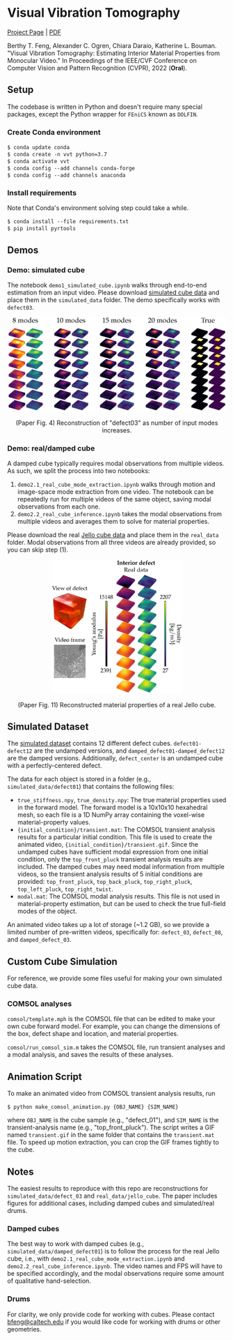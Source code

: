 # Visual Vibration Tomography
[Project Page](http://imaging.cms.caltech.edu/vvt/) | [PDF](https://arxiv.org/pdf/2104.02735.pdf)

Berthy T. Feng, Alexander C. Ogren, Chiara Daraio, Katherine L. Bouman. "Visual Vibration Tomography: Estimating Interior Material Properties from Monocular Video." In Proceedings of the IEEE/CVF Conference on Computer Vision and Pattern Recognition (CVPR), 2022 (**Oral**).

## Setup
The codebase is written in Python and doesn't require many special packages, except the Python wrapper for `FEniCS` known as `DOLFIN`.
### Create Conda environment
```
$ conda update conda
$ conda create -n vvt python=3.7
$ conda activate vvt
$ conda config --add channels conda-forge
$ conda config --add channels anaconda
```

### Install requirements
Note that Conda's environment solving step could take a while.
```
$ conda install --file requirements.txt
$ pip install pyrtools
```

## Demos
### Demo: simulated cube
The notebook `demo1_simulated_cube.ipynb` walks through end-to-end estimation
from an input video. Please download [simulated cube data](https://caltech.box.com/s/j6dhsgeuqe89g4fz7qz8aggaag5r4psl) and place them in the `simulated_data` folder. The demo specifically works with `defect03`.

<p align='center'>
    <img src="./assets/nmodes_1.png" alt="Reconstructions" width="600"/>
</p>
<p align='center'>(Paper Fig. 4) Reconstruction of "defect03" as number of input modes increases.</p>


### Demo: real/damped cube

A damped cube typically requires modal observations from multiple videos. 
As such, we split the process into two notebooks:
1. `demo2.1_real_cube_mode_extraction.ipynb` walks through motion and image-space mode
extraction from one video. The notebook can be repeatedly run for multiple videos
of the same object, saving modal observations from each one.
2. `demo2.2_real_cube_inference.ipynb` takes the modal observations from multiple
videos and averages them to solve for material properties.

Please download the real [Jello cube data](https://caltech.box.com/s/ii4qejdnypagmg18pbi2usk1i4hky41c) and place them in the `real_data` folder. Modal observations from all three videos are already provided, so you can skip step (1).

<p align='center'>
    <img src="./assets/real_cube_recon.png" alt="Jello Cube Recon." width="300"/>
</p>
<p align='center'>(Paper Fig. 11) Reconstructed material properties of a real Jello cube.</p>

## Simulated Dataset
The [simulated dataset](https://caltech.box.com/s/j6dhsgeuqe89g4fz7qz8aggaag5r4psl) 
contains 12 different defect cubes. `defect01-defect12` 
are the undamped versions, and `damped_defect01-damped_defect12` are the damped
versions. Additionally, `defect_center` is an undamped cube with a perfectly-centered
defect.

The data for each object is stored in a folder (e.g., `simulated_data/defect01`)
that contains the following files:
* `true_stiffness.npy`, `true_density.npy`: The true material properties used in
the forward model. The forward model is a 10x10x10 hexahedral mesh, so each 
file is a 1D NumPy array containing the voxel-wise material-property values.
* `{initial_condition}/transient.mat`: The COMSOL transient analysis results
for a particular initial condition. This file is used to create the animated
video, `{initial_condition}/transient.gif`. Since the undamped cubes have sufficient
modal expression from one initial condition, only the `top_front_pluck` transient
analysis results are included. The damped cubes may need modal information from
multiple videos, so the transient analysis results of 5 initial conditions are 
provided: `top_front_pluck`, `top_back_pluck`, `top_right_pluck`, `top_left_pluck`,
`top_right_twist`.
* `modal.mat`: The COMSOL modal analysis results. This file is not used in
material-property estimation, but can be used to check
the true full-field modes of the object.

An animated video takes up a lot of storage (~1.2 GB), so we provide a
limited number of pre-written videos, specifically for: `defect_03`, `defect_08`, and `damped_defect_03`.

## Custom Cube Simulation
For reference, we provide some files useful for making your own simulated 
cube data.

### COMSOL analyses
`comsol/template.mph` is the COMSOL file that can be edited to make your
own cube forward model. For example, you can change the dimensions of the box,
defect shape and location, and material properties.

`comsol/run_comsol_sim.m` takes the COMSOL file, run transient analyses
and a modal analysis, and saves the results of these analyses.

## Animation Script
To make an animated video from COMSOL transient analysis results, run
```
$ python make_comsol_animation.py {OBJ_NAME} {SIM_NAME}
```
where `OBJ_NAME` is the cube sample (e.g., "defect_01"), and `SIM_NAME` is the transient-analysis name (e.g., "top_front_pluck"). The script writes a GIF named `transient.gif` in the same folder that contains the `transient.mat` file. To speed up motion extraction, you can crop the GIF frames tightly to the cube.

## Notes
The easiest results to reproduce with this repo are reconstructions for `simulated_data/defect_03` and `real_data/jello_cube`. The paper includes figures for additional cases, including damped cubes and simulated/real drums.

### Damped cubes
The best way to work with damped cubes (e.g., `simulated_data/damped_defect01`) is to follow the process for the real Jello cube, i.e., with `demo2.1_real_cube_mode_extraction.ipynb` and `demo2.2_real_cube_inference.ipynb`. The video names and FPS will have to be specified accordingly, and the modal observations require some amount of qualitative hand-selection.

### Drums
For clarity, we only provide code for working with cubes. Please contact bfeng@caltech.edu if you would like code for working with drums or other geometries.